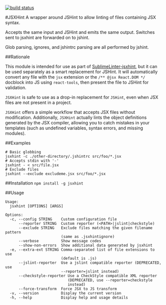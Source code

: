 [![build status](https://secure.travis-ci.org/STRML/JSXHint.png)](http://travis-ci.org/STRML/JSXHint)

#JSXHint
A wrapper around JSHint to allow linting of files containing JSX syntax.

Accepts the same input and JSHint and emits the same output. Switches sent to jsxhint
are forwarded on to jshint.

Glob parsing, ignores, and jshintrc parsing are all performed by jshint. 

##Rationale

This module is intended for use as part of 
[SublimeLinter-jsxhint](https://github.com/SublimeLinter/SublimeLinter-jsxhint),
but it can be used separately as a smart replacement for JSHint. It will automatically convert any file with 
the `jsx` extension or the `/** @jsx React.DOM */` docblock into JS using `react-tools`, then present
the file to JSHint for validation. 

`JSXHint` is safe to use as a drop-in replacement for `JSHint`, even when
JSX files are not present in a project.

`JSXHint` offers a simple workflow that accepts JSX files without modification.
Additionally, `JSXHint` actually lints the object definitions generated by the JSX compiler, allowing you to catch 
mistakes in your templates (such as undefined variables, syntax errors, and missing modules).

##Examples

```
# Basic globbing
jsxhint -c ./other-directory/.jshintrc src/foo/*.jsx
# Accepts stdin with '-'
jsxhint - < src/file.jsx
# Exclude files
jsxhint --exclude excludeme.jsx src/foo/*.jsx 
```

##Installation
`npm install -g jsxhint`

##Usage
```
Usage:
  jsxhint [OPTIONS] [ARGS]

Options: 
  -c, --config STRING    Custom configuration file
      --reporter STRING  Custom reporter (<PATH>|jslint|checkstyle)
      --exclude STRING   Exclude files matching the given filename pattern 
                         (same as .jsxhintignore) 
      --verbose          Show message codes
      --show-non-errors  Show additional data generated by jsxhint
  -e, --extra-ext STRING Comma-separated list of file extensions to use
                         (default is .js)
      --jslint-reporter  Use a jslint compatible reporter (DEPRECATED, use
                         --reporter=jslint instead)
      --checkstyle-reporter Use a CheckStyle compatible XML reporter
                            (DEPRECATED, use --reporter=checkstyle
                            instead)
      --force-transform  Force JSX to JS transform
  -v, --version          Display the current version
  -h, --help             Display help and usage details
```
